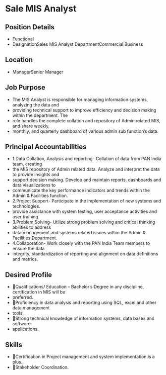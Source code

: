 # Sale MIS Analyst

## Position Details

* Functional
* DesignationSales MIS Analyst DepartmentCommercial Business

## Location

* ManagerSenior Manager

## Job Purpose

* The MIS Analyst is responsible for managing information systems, analyzing the data and
* providing technical support to improve efficiency and decision making within the department. The
* role handles the complete collation and repository of Admin related MIS, and share weekly,
* monthly, and quarterly dashboard of various admin sub function’s data.

## Principal Accountabilities

* 1.Data Collation, Analysis and reporting-  Collation of data from PAN India team, creating
* the MIS repository of Admin related data. Analyze and interpret the data to provide insights and
* support decision making. Develop and maintain reports, dashboards and data visualizations to
* communicate the key performance indicators and trends within the Admin & Facilities function.
* 2.Project Support-  Participate in the implementation of new systems and technologies.
* provide assistance with system testing, user acceptance activities and user training.
* 3.Problem Solving-  Utilize strong problem solving and critical thinking abilities to address
* data management and systems related issues within the Admin & Facilities Department.
* 4.Collaboration- Work closely with the PAN India Team members to ensure the data
* integrity, standardization of reporting and alignment on data definitions and metrics.

## Desired Profile

* Qualifications/ Education – Bachelor’s Degree in any discipline, certification in MIS will be
* preferred.
* Proficiency in data analysis and reporting using SQL, excel and other data management
* tools.
* Strong technical knowledge of information systems, data bases and software
* applications.

## Skills

* Certification in Project management and system implementation is a plus.
* Stakeholder Coordination.
